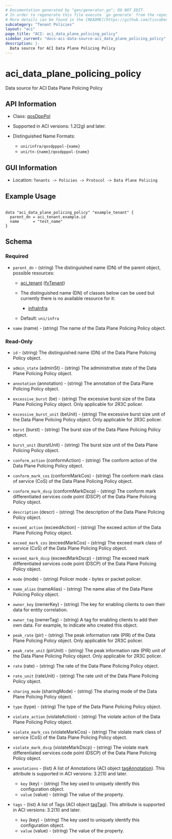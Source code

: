 ```yaml
---
# Documentation generated by "gen/generator.go"; DO NOT EDIT.
# In order to regenerate this file execute `go generate` from the repository root.
# More details can be found in the [README](https://github.com/CiscoDevNet/terraform-provider-aci/blob/master/README.md).
subcategory: "Tenant Policies"
layout: "aci"
page_title: "ACI: aci_data_plane_policing_policy"
sidebar_current: "docs-aci-data-source-aci_data_plane_policing_policy"
description: |-
  Data source for ACI Data Plane Policing Policy
---
```


# aci_data_plane_policing_policy #

Data source for ACI Data Plane Policing Policy

## API Information ##

* Class: [qosDppPol](https://pubhub.devnetcloud.com/media/model-doc-latest/docs/app/index.html#/objects/qosDppPol/overview)

* Supported in ACI versions: 1.2(2g) and later.

* Distinguished Name Formats:
  - `uni/infra/qosdpppol-{name}`
  - `uni/tn-{name}/qosdpppol-{name}`

## GUI Information ##

* Location: `Tenants -> Policies -> Protocol -> Data Plane Policing`

## Example Usage ##

```hcl

data "aci_data_plane_policing_policy" "example_tenant" {
  parent_dn = aci_tenant.example.id
  name      = "test_name"
}

```

## Schema ##

### Required ###

* `parent_dn` - (string) The distinguished name (DN) of the parent object, possible resources:
  - [aci_tenant](https://registry.terraform.io/providers/CiscoDevNet/aci/latest/docs/resources/tenant) ([fvTenant](https://pubhub.devnetcloud.com/media/model-doc-latest/docs/app/index.html#/objects/fvTenant/overview))
  - The distinguished name (DN) of classes below can be used but currently there is no available resource for it:
    - [infraInfra](https://pubhub.devnetcloud.com/media/model-doc-latest/docs/app/index.html#/objects/infraInfra/overview)

  - Default: `uni/infra`
  
* `name` (name) - (string) The name of the Data Plane Policing Policy object.

### Read-Only ###

* `id` - (string) The distinguished name (DN) of the Data Plane Policing Policy object.
* `admin_state` (adminSt) - (string) The administrative state of the Data Plane Policing Policy object.
* `annotation` (annotation) - (string) The annotation of the Data Plane Policing Policy object.
* `excessive_burst` (be) - (string) The excessive burst size of the Data Plane Policing Policy object. Only applicable for 2R3C policer.
* `excessive_burst_unit` (beUnit) - (string) The excessive burst size unit of the Data Plane Policing Policy object. Only applicable for 2R3C policer.
* `burst` (burst) - (string) The burst size of the Data Plane Policing Policy object.
* `burst_unit` (burstUnit) - (string) The burst size unit of the Data Plane Policing Policy object.
* `conform_action` (conformAction) - (string) The conform action of the Data Plane Policing Policy object.
* `conform_mark_cos` (conformMarkCos) - (string) The conform mark class of service (CoS) of the Data Plane Policing Policy object.
* `conform_mark_dscp` (conformMarkDscp) - (string) The conform mark differentiated services code point (DSCP) of the Data Plane Policing Policy object.
* `description` (descr) - (string) The description of the Data Plane Policing Policy object.
* `exceed_action` (exceedAction) - (string) The exceed action of the Data Plane Policing Policy object.
* `exceed_mark_cos` (exceedMarkCos) - (string) The exceed mark class of service (CoS) of the Data Plane Policing Policy object.
* `exceed_mark_dscp` (exceedMarkDscp) - (string) The exceed mark differentiated services code point (DSCP) of the Data Plane Policing Policy object.
* `mode` (mode) - (string) Policer mode - bytes or packet policer.
* `name_alias` (nameAlias) - (string) The name alias of the Data Plane Policing Policy object.
* `owner_key` (ownerKey) - (string) The key for enabling clients to own their data for entity correlation.
* `owner_tag` (ownerTag) - (string) A tag for enabling clients to add their own data. For example, to indicate who created this object.
* `peak_rate` (pir) - (string) The peak information rate (PIR) of the Data Plane Policing Policy object. Only applicable for 2R3C policer.
* `peak_rate_unit` (pirUnit) - (string) The peak information rate (PIR) unit of the Data Plane Policing Policy object. Only applicable for 2R3C policer.
* `rate` (rate) - (string) The rate of the Data Plane Policing Policy object.
* `rate_unit` (rateUnit) - (string) The rate unit of the Data Plane Policing Policy object.
* `sharing_mode` (sharingMode) - (string) The sharing mode of the Data Plane Policing Policy object.
* `type` (type) - (string) The type of the Data Plane Policing Policy object.
* `violate_action` (violateAction) - (string) The violate action of the Data Plane Policing Policy object.
* `violate_mark_cos` (violateMarkCos) - (string) The violate mark class of service (CoS) of the Data Plane Policing Policy object.
* `violate_mark_dscp` (violateMarkDscp) - (string) The violate mark differentiated services code point (DSCP) of the Data Plane Policing Policy object.

* `annotations` - (list) A list of Annotations (ACI object [tagAnnotation](https://pubhub.devnetcloud.com/media/model-doc-latest/docs/app/index.html#/objects/tagAnnotation/overview)). This attribute is supported in ACI versions: 3.2(1l) and later.
  * `key` (key) - (string) The key used to uniquely identify this configuration object.
  * `value` (value) - (string) The value of the property.

* `tags` - (list) A list of Tags (ACI object [tagTag](https://pubhub.devnetcloud.com/media/model-doc-latest/docs/app/index.html#/objects/tagTag/overview)). This attribute is supported in ACI versions: 3.2(1l) and later.
  * `key` (key) - (string) The key used to uniquely identify this configuration object.
  * `value` (value) - (string) The value of the property.
